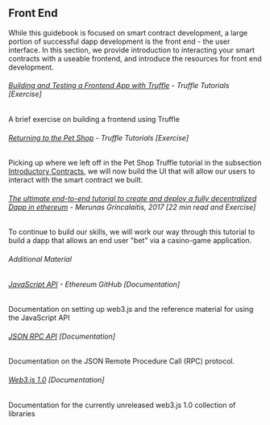 ## Front End

While this guidebook is focused on smart contract development, a large portion of successful dapp development is the front end - the user interface.  In this section, we provide introduction to interacting your smart contracts with a useable frontend, and introduce the resources for front end development.

###### [Building and Testing a Frontend App with Truffle](http://truffleframework.com/tutorials/building-testing-frontend-app-truffle-3) - Truffle Tutorials \[Exercise\]

A brief exercise on building a frontend using Truffle

###### [Returning to the Pet Shop](http://truffleframework.com/tutorials/pet-shop#creating-a-ui-to-interact-with-our-smart-contract) - Truffle Tutorials \[Exercise\]

Picking up where we left off in the Pet Shop Truffle tutorial in the subsection [Introductory Contracts](https://sunnya97.gitbooks.io/a-beginner-s-guide-to-ethereum-and-dapp-developme/writing-smart-contracts/introductory-contracts.html), we will now build the UI that will allow our users to interact with the smart contract we built.

###### [The ultimate end-to-end tutorial to create and deploy a fully decentralized Dapp in ethereum](https://medium.com/@merunasgrincalaitis/the-ultimate-end-to-end-tutorial-to-create-and-deploy-a-fully-descentralized-dapp-in-ethereum-18f0cf6d7e0e) - Merunas Grincalaitis, 2017 \[22 min read and Exercise\]

To continue to build our skills, we will work our way through this tutorial to build a dapp that allows an end user "bet" via a casino-game application.

###### Additional Material

###### [JavaScript API](https://github.com/ethereum/wiki/wiki/JavaScript-API) - Ethereum GitHub \[Documentation\]

Documentation on setting up web3.js and the reference material for using the JavaScript API

###### [JSON RPC API](https://github.com/ethereum/wiki/wiki/JSON-RPC) \[Documentation\]

Documentation on the JSON Remote Procedure Call \(RPC\) protocol.

###### [Web3.js 1.0](http://web3js.readthedocs.io/en/1.0/#) \[Documentation\]

Documentation for the currently unreleased web3.js 1.0 collection of libraries

###### 



